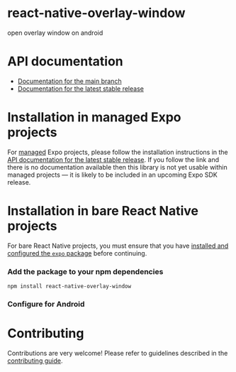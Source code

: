 # react-native-overlay-window

open overlay window on android 

# API documentation

- [Documentation for the main branch](https://github.com/expo/expo/blob/main/docs/pages/versions/unversioned/sdk/react-native-overlay-window.md)
- [Documentation for the latest stable release](https://docs.expo.dev/versions/latest/sdk/react-native-overlay-window/)

# Installation in managed Expo projects

For [managed](https://docs.expo.dev/archive/managed-vs-bare/) Expo projects, please follow the installation instructions in the [API documentation for the latest stable release](#api-documentation). If you follow the link and there is no documentation available then this library is not yet usable within managed projects &mdash; it is likely to be included in an upcoming Expo SDK release.

# Installation in bare React Native projects

For bare React Native projects, you must ensure that you have [installed and configured the `expo` package](https://docs.expo.dev/bare/installing-expo-modules/) before continuing.

### Add the package to your npm dependencies

```
npm install react-native-overlay-window
```



### Configure for Android



# Contributing

Contributions are very welcome! Please refer to guidelines described in the [contributing guide]( https://github.com/expo/expo#contributing).
